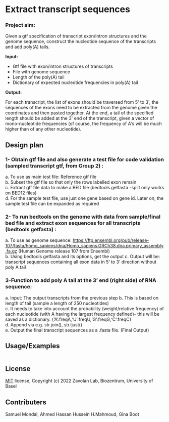
# Extract transcript sequences

### Project aim: 

Given a gtf specification of transcript exon/intron structures and the genome sequence, construct the nucleotide sequence of the transcripts and add poly(A) tails.

__Input:__

* Gtf file with exon/intron structures of transcripts
* File with genome sequence
* Length of the poly(A) tail
* Dictionary of expected nucleotide frequencies in poly(A) tail


__Output:__

For each transcript, the list of exons should be traversed from 5' to 3', the sequences of the exons need to be extracted from the genome given the coordinates and then pasted together. At the end, a tail of the specified length should be added at the 3' end of the transcript, given a vector of mono-nucleotide frequencies (of course, the frequency of A's will be much higher than of any other nucleotide).


## Design plan

### 1-  Obtain gtf file and also generate a test file for code validation (sampled transcript gtf, from Group 2) :  
a. To use as main test file: Reference gtf file  
b. Subset the gtf file so that only the rows labelled exon remain  
c. Extract gtf file data to make a BED file (bedtools getfasta -split only works on BED12 files)  
d. For the sample test file, use just one gene based on gene id. Later on, the sample test file can be expanded as required

### 2- To run bedtools on the genome with data from sample/final bed file and extract exon sequences for all transcripts (bedtools getfasta) :
a. To use as genome sequence: https://ftp.ensembl.org/pub/release-107/fasta/homo_sapiens/dna/Homo_sapiens.GRCh38.dna.primary_assembly.fa.gz (Human Genome release 107 from Ensembl)  
b. Using bedtools getfasta and its options, get the output
c. Output will be: transcript sequences containing all exon data in 5’ to 3’ direction without poly A tail  

### 3-Function to add poly A tail at the 3’ end (right side) of RNA sequence:  
a. Input: The output transcripts from the previous step
b. This is based on length of tail (sample a length of 250 nucleotides)  
c. It needs to take into account the probability (weight/relative frequency) of each nucleotide (with A having the largest frequency defined)- this will be saved as a dictionary. {‘A’:freqA,‘U’:freqU,‘G’:freqG,‘C’:freqC}  
d. Append via e.g. str.join(), str.ljust()  
e. Output the final transcript sequences as a .fasta file. (Final Output)  

## Usage/Examples

```python script 


```


## License

[MIT](https://choosealicense.com/licenses/mit/) license, Copyright (c) 2022 Zavolan Lab, Biozentrum, University of Basel 


## Contributers
Samuel Mondal, Ahmed Hassan Hussein H.Mahmoud, Gina Boot

